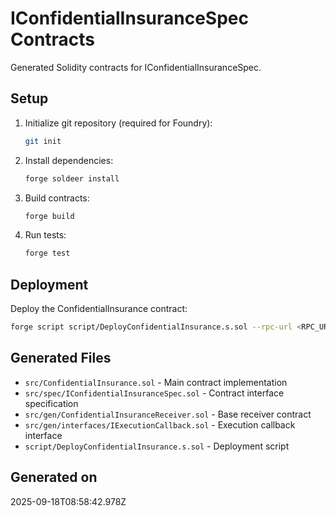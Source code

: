 # IConfidentialInsuranceSpec Contracts

Generated Solidity contracts for IConfidentialInsuranceSpec.

## Setup

1. Initialize git repository (required for Foundry):
   ```bash
   git init
   ```

2. Install dependencies:
   ```bash
   forge soldeer install
   ```

3. Build contracts:
   ```bash
   forge build
   ```

4. Run tests:
   ```bash
   forge test
   ```

## Deployment

Deploy the ConfidentialInsurance contract:

```bash
forge script script/DeployConfidentialInsurance.s.sol --rpc-url <RPC_URL> --private-key <PRIVATE_KEY> --broadcast
```

## Generated Files

- `src/ConfidentialInsurance.sol` - Main contract implementation
- `src/spec/IConfidentialInsuranceSpec.sol` - Contract interface specification
- `src/gen/ConfidentialInsuranceReceiver.sol` - Base receiver contract
- `src/gen/interfaces/IExecutionCallback.sol` - Execution callback interface
- `script/DeployConfidentialInsurance.s.sol` - Deployment script

## Generated on

2025-09-18T08:58:42.978Z
